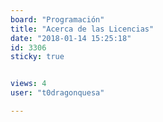 ```yaml
---
board: "Programación"
title: "Acerca de las Licencias"
date: "2018-01-14 15:25:18"
id: 3306
sticky: true


views: 4
user: "t0dragonquesa"

---
```

